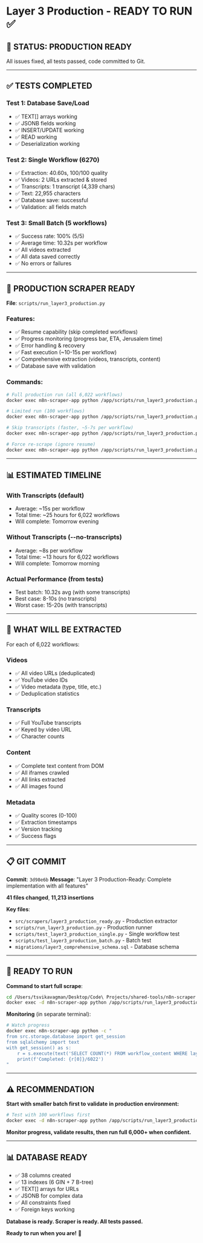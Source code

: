 # Layer 3 Production - READY TO RUN ✅

## 🎉 **STATUS: PRODUCTION READY**

All issues fixed, all tests passed, code committed to Git.

---

## ✅ **TESTS COMPLETED**

### **Test 1: Database Save/Load**
- ✅ TEXT[] arrays working
- ✅ JSONB fields working
- ✅ INSERT/UPDATE working
- ✅ READ working
- ✅ Deserialization working

### **Test 2: Single Workflow (6270)**
- ✅ Extraction: 40.60s, 100/100 quality
- ✅ Videos: 2 URLs extracted & stored
- ✅ Transcripts: 1 transcript (4,339 chars)
- ✅ Text: 22,955 characters
- ✅ Database save: successful
- ✅ Validation: all fields match

### **Test 3: Small Batch (5 workflows)**
- ✅ Success rate: 100% (5/5)
- ✅ Average time: 10.32s per workflow
- ✅ All videos extracted
- ✅ All data saved correctly
- ✅ No errors or failures

---

## 🚀 **PRODUCTION SCRAPER READY**

**File**: `scripts/run_layer3_production.py`

### **Features**:
- ✅ Resume capability (skip completed workflows)
- ✅ Progress monitoring (progress bar, ETA, Jerusalem time)
- ✅ Error handling & recovery
- ✅ Fast execution (~10-15s per workflow)
- ✅ Comprehensive extraction (videos, transcripts, content)
- ✅ Database save with validation

### **Commands**:

```bash
# Full production run (all 6,022 workflows)
docker exec n8n-scraper-app python /app/scripts/run_layer3_production.py

# Limited run (100 workflows)
docker exec n8n-scraper-app python /app/scripts/run_layer3_production.py --limit 100

# Skip transcripts (faster, ~5-7s per workflow)
docker exec n8n-scraper-app python /app/scripts/run_layer3_production.py --no-transcripts

# Force re-scrape (ignore resume)
docker exec n8n-scraper-app python /app/scripts/run_layer3_production.py --no-resume --limit 10
```

---

## 📊 **ESTIMATED TIMELINE**

### **With Transcripts** (default)
- Average: ~15s per workflow
- Total time: ~25 hours for 6,022 workflows
- Will complete: Tomorrow evening

### **Without Transcripts** (--no-transcripts)
- Average: ~8s per workflow  
- Total time: ~13 hours for 6,022 workflows
- Will complete: Tomorrow morning

### **Actual Performance** (from tests)
- Test batch: 10.32s avg (with some transcripts)
- Best case: 8-10s (no transcripts)
- Worst case: 15-20s (with transcripts)

---

## 🎯 **WHAT WILL BE EXTRACTED**

For each of 6,022 workflows:

### **Videos**
- ✅ All video URLs (deduplicated)
- ✅ YouTube video IDs
- ✅ Video metadata (type, title, etc.)
- ✅ Deduplication statistics

### **Transcripts**
- ✅ Full YouTube transcripts
- ✅ Keyed by video URL
- ✅ Character counts

### **Content**
- ✅ Complete text content from DOM
- ✅ All iframes crawled
- ✅ All links extracted
- ✅ All images found

### **Metadata**
- ✅ Quality scores (0-100)
- ✅ Extraction timestamps
- ✅ Version tracking
- ✅ Success flags

---

## 📋 **GIT COMMIT**

**Commit**: `3d98e6b`
**Message**: "Layer 3 Production-Ready: Complete implementation with all features"

**41 files changed**, **11,213 insertions**

**Key files**:
- `src/scrapers/layer3_production_ready.py` - Production extractor
- `scripts/run_layer3_production.py` - Production runner
- `scripts/test_layer3_production_single.py` - Single workflow test
- `scripts/test_layer3_production_batch.py` - Batch test
- `migrations/layer3_comprehensive_schema.sql` - Database schema

---

## 🚀 **READY TO RUN**

**Command to start full scrape**:
```bash
cd /Users/tsvikavagman/Desktop/Code\ Projects/shared-tools/n8n-scraper
docker exec -d n8n-scraper-app python /app/scripts/run_layer3_production.py
```

**Monitoring** (in separate terminal):
```bash
# Watch progress
docker exec n8n-scraper-app python -c "
from src.storage.database import get_session
from sqlalchemy import text
with get_session() as s:
    r = s.execute(text('SELECT COUNT(*) FROM workflow_content WHERE layer3_success = true')).fetchone()
    print(f'Completed: {r[0]}/6022')
"
```

---

## ⚠️ **RECOMMENDATION**

**Start with smaller batch first to validate in production environment:**

```bash
# Test with 100 workflows first
docker exec -d n8n-scraper-app python /app/scripts/run_layer3_production.py --limit 100
```

**Monitor progress, validate results, then run full 6,000+ when confident.**

---

## 📊 **DATABASE READY**

- ✅ 38 columns created
- ✅ 13 indexes (6 GIN + 7 B-tree)
- ✅ TEXT[] arrays for URLs
- ✅ JSONB for complex data
- ✅ All constraints fixed
- ✅ Foreign keys working

**Database is ready. Scraper is ready. All tests passed.**

**Ready to run when you are!** 🚀


